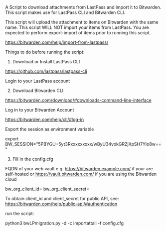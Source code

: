 A Script to download attachments from LastPass and import it to Bitwarden.
This script makes use for LastPass CLI and Bitwarden CLI.

This script will upload the attachment to items on Bitwarden with the same name. This script WILL NOT import your items from LastPass. You are expected to perform export-import of items prior to running this script.

https://bitwarden.com/help/import-from-lastpass/

Things to do before running the script:
1. Download or Install LastPass CLI

https://github.com/lastpass/lastpass-cli

Login to your LastPass account

2. Download Bitwarden CLI

https://bitwarden.com/download/#downloads-command-line-interface

Log in to your Bitwarden Account

https://bitwarden.com/help/cli/#log-in

Export the session as environment variable

export BW_SESSION="5PBYGU+5yt3Rxxxxxxxxx/wByU34vokGRZjXpSH7Ylo8w=="

3. Fill in the config.cfg

FQDN of your web vault e.g. https://bitwarden.example.com/ if your are self-hosted or https://vault.bitwarden.com/ if you are using the Bitwarden cloud

bw_org_client_id= bw_org_client_secret=

To obtain client_id and client_secret for public API, see: https://bitwarden.com/help/public-api/#authentication

run the script:

python3 bwLPmigration.py -d -c importattall -f config.cfg
